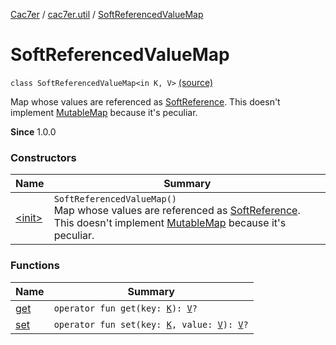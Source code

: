 [Cac7er](../../index.md) / [cac7er.util](../index.md) / [SoftReferencedValueMap](./index.md)

# SoftReferencedValueMap

`class SoftReferencedValueMap<in K, V>` [(source)](http://2wiqua.wcaokaze.com/gitbucket/wcaokaze/Cac7er/blob/master/src/main/java/cac7er/util/SoftReferencedValueMap.kt#L11)

Map whose values are referenced as [SoftReference](http://docs.oracle.com/javase/6/docs/api/java/lang/ref/SoftReference.html). This doesn't implement
[MutableMap](https://kotlinlang.org/api/latest/jvm/stdlib/kotlin.collections/-mutable-map/index.html) because it's peculiar.

**Since**
1.0.0

### Constructors

| Name | Summary |
|---|---|
| [&lt;init&gt;](-init-.md) | `SoftReferencedValueMap()`<br>Map whose values are referenced as [SoftReference](http://docs.oracle.com/javase/6/docs/api/java/lang/ref/SoftReference.html). This doesn't implement [MutableMap](https://kotlinlang.org/api/latest/jvm/stdlib/kotlin.collections/-mutable-map/index.html) because it's peculiar. |

### Functions

| Name | Summary |
|---|---|
| [get](get.md) | `operator fun get(key: `[`K`](index.md#K)`): `[`V`](index.md#V)`?` |
| [set](set.md) | `operator fun set(key: `[`K`](index.md#K)`, value: `[`V`](index.md#V)`): `[`V`](index.md#V)`?` |
